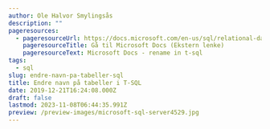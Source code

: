 ```yaml
---
author: Ole Halvor Smylingsås
description: ""
pageresources:
  - pageresourceUrl: https://docs.microsoft.com/en-us/sql/relational-databases/system-stored-procedures/sp-rename-transact-sql?view=sql-server-ver15
    pageresourceTitle: Gå til Microsoft Docs (Ekstern lenke)
    pageresourceText: Microsoft Docs - rename in t-sql
tags:
  - sql
slug: endre-navn-pa-tabeller-sql
title: Endre navn på tabeller i T-SQL
date: 2019-12-21T16:24:08.000Z
draft: false
lastmod: 2023-11-08T06:44:35.991Z
preview: /preview-images/microsoft-sql-server4529.jpg
---
```

